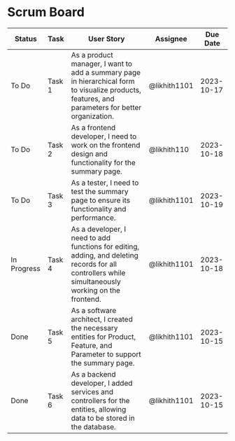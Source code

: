 # Scrum Board

| Status        | Task   | User Story                                             | Assignee       | Due Date   |
|---------------|------- |------------------------------------------------------ | -------------- | ----------  |
| To Do         | Task 1 | As a product manager, I want to add a summary page in hierarchical form to visualize products, features, and parameters for better organization. | @likhith1101 | 2023-10-17  |
| To Do         | Task 2 | As a frontend developer, I need to work on the frontend design and functionality for the summary page. | @likhith110      | 2023-10-18  |
| To Do         | Task 3 | As a tester, I need to test the summary page to ensure its functionality and performance. | @likhith1101      | 2023-10-19  |
| In Progress   | Task 4 | As a developer, I need to add functions for editing, adding, and deleting records for all controllers while simultaneously working on the frontend. | @likhith1101 | 2023-10-18  |
| Done          | Task 5 | As a software architect, I created the necessary entities for Product, Feature, and Parameter to support the summary page. | @likhith1101 | 2023-10-15  |
| Done          | Task 6 | As a backend developer, I added services and controllers for the entities, allowing data to be stored in the database. | @likhith1101 | 2023-10-15  |
